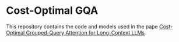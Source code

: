 # Cost-Optimal GQA

This repository contains the code and models used in the pape [Cost-Optimal Grouped-Query Attention for Long-Context LLMs](https://arxiv.org/abs/2503.09579).

